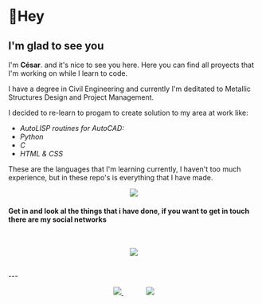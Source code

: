 # 👋Hey

## I'm glad to see you  

I'm **César**.  and it's nice to see you here. Here you can find all proyects that I'm working on while I learn to code.

I have a degree in Civil Engineering and currently I'm deditated to Metallic Structures Design  and Project Management.

I decided to re-learn to progam to create solution to my area at work like:  
  
* *AutoLISP routines for AutoCAD:*  
* *Python*  
* *C*
* *HTML & CSS*

These are the languages that I'm learning currently, I haven't too much experience, but in these repo's is everything that I have made.
<br> 
<p align="center">
  <img src="https://github-readme-stats.vercel.app/api/top-langs/?username=cesarcobos&layout=compact&theme=radical" />
</p>



#### Get in and look al the things that i have done, if you want to get in touch there are my social networks
<br> 
<p align="center">
  <img src="https://github-readme-stats.vercel.app/api?username=cesarcobos&show_icons=true&theme=radical&count_private=true"/>
</p>
<br> 
---

<p align="center">
  <a href="https://www.linkedin.com/in/cesarcoboscv/" target="_blank" rel="noreferer" title="Get in touch in LinkedIn">
    <img src="https://bl3302files.storage.live.com/y4m5y7jZJapS5T4cbmk_u4-bmxWy8HVM3I8AEZCePGnJ49Q5tkqkAWysUWn46smV2c_Td8-dia8frtmMurFHqxAquSHG9YoqnilSm8_xQSQ3Wob61KdaaFYdakEoWChNVAYDeKKlhv91iAeINGxHnM32w4IQ8ByG13-X7HKy-YM2dNzRQMAlq11vkKeJXVunPoi?width=81&height=76&cropmode=none">
  </a>
&emsp;&emsp;&emsp;
  <a href="https://twitter.com/CesarcobosCV" target="_blank" rel="noreferer" title="Get in touch in Twitter">
    <img src="https://bl3302files.storage.live.com/y4mj7Ys-UxEfHjKs-t1iEdxEysVEbwL95YQ-c0_maZuF6cMvwVThwJVZu8icllH-8EeGMgBW6e8P_YCBFAbeOSGMjJfJRcQuNisiDV3Pi-mym_nsdvVA8DerDd_QNuVesQOdhGkEGEZJepLZm4DIXKjvwdY7-V1b-zomGgcjd-cwOKOFSJ3oImBgZGLuNpSZp7Y?width=81&height=73&cropmode=none">
  </a>
</p>
  
